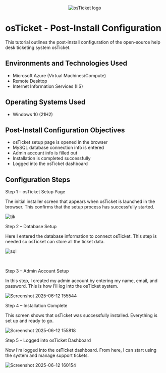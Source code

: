 <p align="center">
<img src="https://i.imgur.com/Clzj7Xs.png" alt="osTicket logo"/>
</p>

<h1>osTicket - Post-Install Configuration</h1>
This tutorial outlines the post-install configuration of the open-source help desk ticketing system osTicket.<br />

<h2>Environments and Technologies Used</h2>

- Microsoft Azure (Virtual Machines/Compute)
- Remote Desktop
- Internet Information Services (IIS)

<h2>Operating Systems Used </h2>

- Windows 10</b> (21H2)

<h2>Post-Install Configuration Objectives</h2>

- osTicket setup page is opened in the browser
- MySQL database connection info is entered
- Admin account info is filled out
- Installation is completed successfully
- Logged into the osTicket dashboard

<h2>Configuration Steps</h2>

<p>
  Step 1 – osTicket Setup Page
  
The initial installer screen that appears when osTicket is launched in the browser. This confirms that the setup process has successfully started.

  ![tik](https://github.com/user-attachments/assets/7610f337-42e2-4cde-9774-1c5df25c398e)


</p>
<p>
  Step 2 – Database Setup
  
Here I entered the database information to connect osTicket. This step is needed so osTicket can store all the ticket data.

![sql](https://github.com/user-attachments/assets/21224786-eefc-4e07-8d59-7aad88f41ddf)

</p>
<br />

</p>
<p>
Step 3 – Admin Account Setup
  
In this step, I created my admin account by entering my name, email, and password. This is how I’ll log into the osTicket system.

![Screenshot 2025-06-12 155544](https://github.com/user-attachments/assets/a503e611-f23c-488a-94ba-d0e0a7a701d8)

Step 4 – Installation Complete

This screen shows that osTicket was successfully installed. Everything is set up and ready to go.

![Screenshot 2025-06-12 155818](https://github.com/user-attachments/assets/825cb7e6-e4dc-4a34-9405-a7ec0831db6e)


Step 5 – Logged into osTicket Dashboard

Now I’m logged into the osTicket dashboard. From here, I can start using the system and manage support tickets.

![Screenshot 2025-06-12 160154](https://github.com/user-attachments/assets/d6e598a1-e97e-4c7a-9542-a4abe2494b95)

<br />
